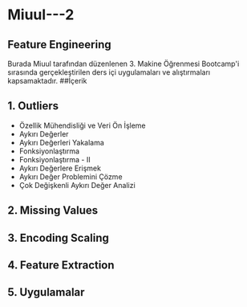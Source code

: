 # Miuul---2
## Feature Engineering
Burada Miuul tarafından düzenlenen 3. Makine Öğrenmesi Bootcamp'i sırasında gerçekleştirilen ders içi uygulamaları ve alıştırmaları kapsamaktadır.
##İçerik
## 1. Outliers
 -  Özellik Mühendisliği ve Veri Ön İşleme
 -  Aykırı Değerler
 -  Aykırı Değerleri Yakalama
 -  Fonksiyonlaştırma
 -  Fonksiyonlaştırma - II
 -  Aykırı Değerlere Erişmek
 -  Aykırı Değer Problemini Çözme
 -  Çok Değişkenli Aykırı Değer Analizi
## 2. Missing Values
## 3. Encoding Scaling
## 4. Feature Extraction
## 5. Uygulamalar 
